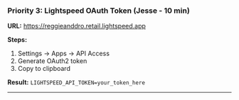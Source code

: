 ### **Priority 3: Lightspeed OAuth Token** (Jesse - 10 min)
**URL:** https://reggieanddro.retail.lightspeed.app

**Steps:**
1. Settings → Apps → API Access
2. Generate OAuth2 token
3. Copy to clipboard

**Result:** `LIGHTSPEED_API_TOKEN=your_token_here`

---
